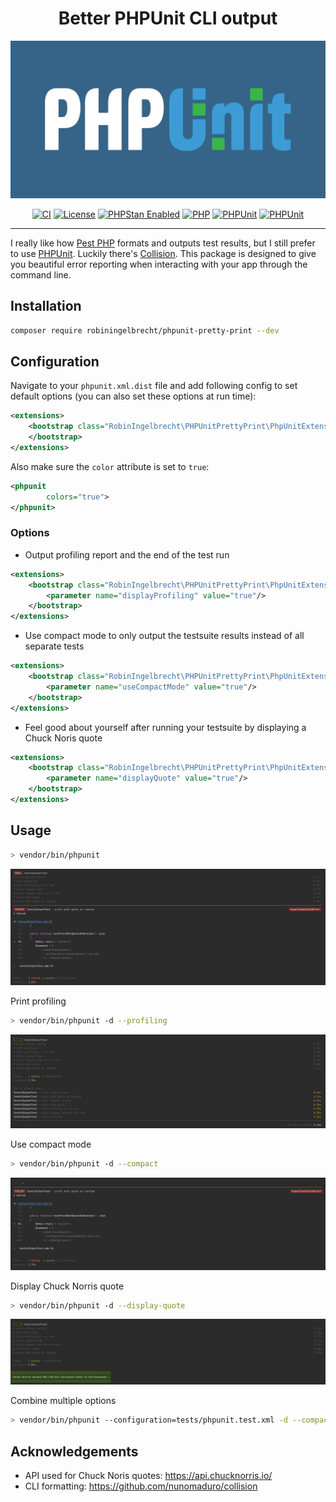 <h1 align="center">Better PHPUnit CLI output</h1>

<p align="center">
	<img src="readme/phpunit.png" alt="PHPUnit">
</p>

<p align="center">
<a href="https://github.com/robiningelbrecht/phpunit-pretty-print/actions/workflows/ci.yml"><img src="https://github.com/robiningelbrecht/phpunit-pretty-print/actions/workflows/ci.yml/badge.svg" alt="CI"></a>
<a href="https://github.com/robiningelbrecht/phpunit-pretty-print/blob/master/LICENSE"><img src="https://img.shields.io/github/license/robiningelbrecht/phpunit-pretty-print?color=428f7e&logo=open%20source%20initiative&logoColor=white" alt="License"></a>
<a href="https://phpstan.org/"><img src="https://img.shields.io/badge/PHPStan-level%209-succes.svg?logo=php&logoColor=white&color=31C652" alt="PHPStan Enabled"></a>
<a href="https://php.net/"><img src="https://img.shields.io/packagist/php-v/robiningelbrecht/phpunit-pretty-print?color=%23777bb3&logo=php&logoColor=white" alt="PHP"></a>
<a href="https://phpunit.de/"><img src="https://img.shields.io/packagist/dependency-v/robiningelbrecht/phpunit-pretty-print/phpunit/phpunit.svg?logo=php&logoColor=white" alt="PHPUnit"></a>
<a href="https://github.com/robiningelbrecht/phpunit-pretty-print"><img src="https://img.shields.io/packagist/v/robiningelbrecht/phpunit-pretty-print?logo=packagist&logoColor=white" alt="PHPUnit"></a>
</p>

---

I really like how [Pest PHP](https://pestphp.com/) formats and outputs test results, 
but I still prefer to use [PHPUnit](https://phpunit.de/). Luckily there's [Collision](https://github.com/nunomaduro/collision).
This package is designed to give you beautiful error reporting when interacting with your app through the command line.

## Installation

```bash
composer require robiningelbrecht/phpunit-pretty-print --dev
```

## Configuration

Navigate to your `phpunit.xml.dist` file and add following config to set default options 
(you can also set these options at run time):

```xml
<extensions>
    <bootstrap class="RobinIngelbrecht\PHPUnitPrettyPrint\PhpUnitExtension">
    </bootstrap>
</extensions>
```

Also make sure the `color` attribute is set to `true`:

```xml
<phpunit 
        colors="true">
</phpunit>
```

### Options

* Output profiling report and the end of the test run

```xml
<extensions>
    <bootstrap class="RobinIngelbrecht\PHPUnitPrettyPrint\PhpUnitExtension">
        <parameter name="displayProfiling" value="true"/>
    </bootstrap>
</extensions>
```

* Use compact mode to only output the testsuite results instead of all separate tests

```xml
<extensions>
    <bootstrap class="RobinIngelbrecht\PHPUnitPrettyPrint\PhpUnitExtension">
        <parameter name="useCompactMode" value="true"/>
    </bootstrap>
</extensions>
```

* Feel good about yourself after running your testsuite by displaying a Chuck Noris quote

```xml
<extensions>
    <bootstrap class="RobinIngelbrecht\PHPUnitPrettyPrint\PhpUnitExtension">
        <parameter name="displayQuote" value="true"/>
    </bootstrap>
</extensions>
```

## Usage

```bash
> vendor/bin/phpunit
```

<p align="center">
	<img src="readme/example-default.png" alt="Example default">
</p>

Print profiling

```bash
> vendor/bin/phpunit -d --profiling
```

<p align="center">
	<img src="readme/example-profiling.png" alt="Example profiling">
</p>

Use compact mode

```bash
> vendor/bin/phpunit -d --compact
```

<p align="center">
	<img src="readme/example-compact.png" alt="Example compact">
</p>

Display Chuck Norris quote

```bash
> vendor/bin/phpunit -d --display-quote
```

<p align="center">
	<img src="readme/example-quote.png" alt="Example quote">
</p>

Combine multiple options

```bash
> vendor/bin/phpunit --configuration=tests/phpunit.test.xml -d --compact -d --display-quote
```

## Acknowledgements

* API used for Chuck Noris quotes: https://api.chucknorris.io/
* CLI formatting: https://github.com/nunomaduro/collision

